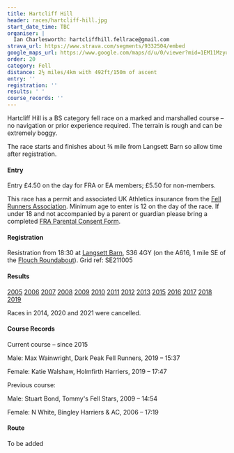 ```yaml
---
title: Hartcliff Hill
header: races/hartcliff-hill.jpg
start_date_time: TBC
organiser: |
  Ian Charlesworth: hartcliffhill.fellrace@gmail.com
strava_url: https://www.strava.com/segments/9332504/embed
google_maps_url: https://www.google.com/maps/d/u/0/viewer?mid=1EM11MzyonbhY9uGBGz9TcX9yeOw&hl=en&ll=53.53444107128965%2C-1.6152743120117141&z=12
order: 20
category: Fell
distance: 2½ miles/4km with 492ft/150m of ascent
entry: ''
registration: ''
results: ' '
course_records: ''
---
```


Hartcliff Hill is a BS category fell race on a marked and marshalled course &ndash; no navigation or prior experience required. The terrain is rough and can be extremely boggy.

The race starts and finishes about ¾ mile from Langsett Barn so allow time after registration.

#### Entry

Entry £4.50 on the day for FRA or EA members; £5.50 for non-members.

This race has a permit and associated UK Athletics insurance from the [Fell Runners Association](https://www.fellrunner.org.uk/fra/for-organisers). Minimum age to enter is 12 on the day of the race. If under 18 and not accompanied by a parent or guardian please bring a completed [FRA Parental Consent Form](https://races.fellrunner.org.uk/documents/2022/fra-parental-consent-process-form-2022.pdf).

#### Registration

Resistration from 18:30 at [Langsett Barn](https://www.google.co.uk/maps/place/Langsett+Barn+Outdoor+Centre/@53.5003511,-1.6853282,17z/data=!3m1!4b1!4m5!3m4!1s0x487bd650d87862bb:0xe1e1bf038b748d28!8m2!3d53.5003511!4d-1.6831395), S36 4GY (on the A616, 1 mile SE of the [Flouch Roundabout](https://www.google.co.uk/maps/place/Flouch+Roundabout,+Sheffield+S36+4AA/@53.5089589,-1.7041355,17z/data=!3m1!4b1!4m5!3m4!1s0x487bd70297198877:0x31271495d144b090!8m2!3d53.5089589!4d-1.7019468)). Grid ref: SE211005

#### Results

[2005](http://fellrunner.org.uk/results/race05/hartcliffe.htm)
[2006](http://fellrunner.org.uk/results/race06/hartcliffe.txt)
[2007](http://fellrunner.org.uk/results/race07/hartcliffehill.txt)
[2008](http://fellrunner.org.uk/results/race08/hartcliffe08.txt)
[2009](http://fellrunner.org.uk/results/race09/09_hartcliffe.html)
[2010](http://fellrunner.org.uk/results/race10/10_hartcliff_hill.html)
[2011](http://fellrunner.org.uk/results.php?id=650)
[2012](http://fellrunner.org.uk/results.php?id=1246)
[2013](http://fellrunner.org.uk/results.php?id=1847)
[2015](https://pfrac.chrishodgson.co.uk/static/results/hartcliff-hill/hartcliff-2015-results.pdf)
[2016](https://pfrac.chrishodgson.co.uk/static/results/hartcliff-hill/hartcliff-2016-results.pdf)
[2017](https://pfrac.chrishodgson.co.uk/static/results/hartcliff-hill/hartcliff-2017-results.pdf)
[2018](https://pfrac.chrishodgson.co.uk/static/results/hartcliff-hill/hartcliff-2018-results.pdf)
[2019](https://pfrac.chrishodgson.co.uk/static/results/hartcliff-hill/hartcliff-2019-results.pdf)

Races in 2014, 2020 and 2021 were cancelled.

#### Course Records

Current course &ndash; since 2015

Male: Max Wainwright, Dark Peak Fell Runners, 2019 &ndash; 15:37

Female: Katie Walshaw, Holmfirth Harriers, 2019 &ndash; 17:47

Previous course:

Male: Stuart Bond, Tommy's Fell Stars, 2009 &ndash; 14:54

Female: N White, Bingley Harriers & AC, 2006 &ndash; 17:19

#### Route

To be added
